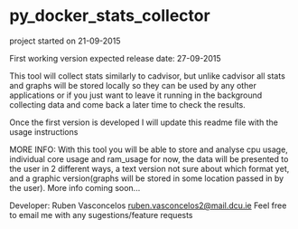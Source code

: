 # py_docker_stats_collector

project started on 21-09-2015

First working version expected release date: 27-09-2015


This tool will collect stats similarly to cadvisor, but unlike cadvisor all stats and graphs will be stored locally so they can be used by any other applications or if you just want to leave it running in the background collecting data and come back a later time to check the results.


Once the first version is developed I will update this readme file with the usage instructions


MORE INFO: With this tool you will be able to store and analyse cpu usage, individual core usage and ram_usage for now, the data will be presented to the user in 2 different ways, a text version not sure about which format yet, and a graphic version(graphs will be stored in some location passed in by the user). More info coming soon...


Developer: Ruben Vasconcelos ruben.vasconcelos2@mail.dcu.ie
Feel free to email me with any sugestions/feature requests
